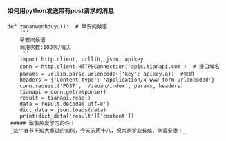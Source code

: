 #### 如何用python发送带有post请求的消息 
    def zaoanwenhouyu():  # 早安问候语 
        ''' 
        早安问候语 
        调用次数:100次/每天    
        ''' 
        import http.client, urllib, json, apikey    
        conn = http.client.HTTPSConnection('apis.tianapi.com')  # 接口域名  
        params = urllib.parse.urlencode({'key': apikey.a})  #密钥     
        headers = {'Content-type': 'application/x-www-form-urlencoded'}     
        conn.request('POST', '/zaoan/index', params, headers)   
        tianapi = conn.getresponse()    
        result = tianapi.read()     
        data = result.decode('utf-8')   
        dict_data = json.loads(data)    
        print(dict_data['result']['content'])       
     ##### 致敬热爱学习的你！
     _这个春节不知大家过的如何，今天农历十八，祝大家学业有成，幸福安康！_

 
